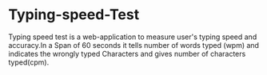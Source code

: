 # Typing-speed-Test
Typing speed test is a web-application to measure user's typing speed and accuracy.In a Span of  60 seconds it tells number of words typed (wpm) and indicates the wrongly typed Characters and gives number of characters typed(cpm). 
